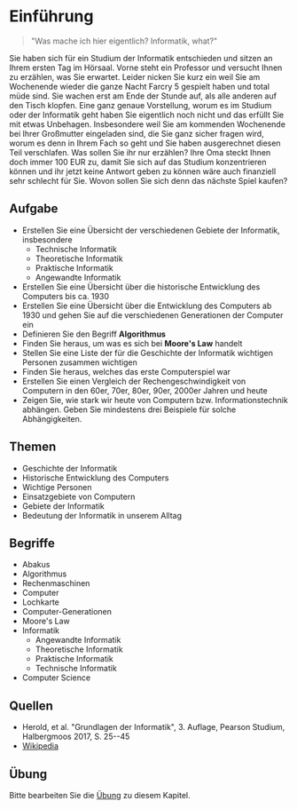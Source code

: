 # Einführung

> "Was mache ich hier eigentlich? Informatik, what?"

Sie haben sich für ein Studium der Informatik entschieden und sitzen an Ihrem ersten Tag im Hörsaal. Vorne steht ein Professor und versucht Ihnen zu erzählen, was Sie erwartet. Leider nicken Sie kurz ein weil Sie am Wochenende wieder die ganze Nacht Farcry 5 gespielt haben und total müde sind. Sie wachen erst am Ende der Stunde auf, als alle anderen auf den Tisch klopfen. Eine ganz genaue Vorstellung, worum es im Studium oder der Informatik geht haben Sie eigentlich noch nicht und das erfüllt Sie mit etwas Unbehagen. Insbesondere weil Sie am kommenden Wochenende bei Ihrer Großmutter eingeladen sind, die Sie ganz sicher fragen wird, worum es denn in Ihrem Fach so geht und Sie haben ausgerechnet diesen Teil verschlafen. Was sollen Sie ihr nur erzählen? Ihre Oma steckt Ihnen doch immer 100 EUR zu, damit Sie sich auf das Studium konzentrieren können und ihr jetzt keine Antwort geben zu können wäre auch finanziell sehr schlecht für Sie. Wovon sollen Sie sich denn das nächste Spiel kaufen?

## Aufgabe

  - Erstellen Sie eine Übersicht der verschiedenen Gebiete der Informatik, insbesondere
    - Technische Informatik
    - Theoretische Informatik
    - Praktische Informatik
    - Angewandte Informatik
  - Erstellen Sie eine Übersicht über die historische Entwicklung des Computers bis ca. 1930
  - Erstellen Sie eine Übersicht über die Entwicklung des Computers ab 1930 und gehen Sie auf die verschiedenen Generationen der Computer ein
  - Definieren Sie den Begriff __Algorithmus__
  - Finden Sie heraus, um was es sich bei __Moore's Law__ handelt
  - Stellen Sie eine Liste der für die Geschichte der Informatik wichtigen Personen zusammen wichtigen
  - Finden Sie heraus, welches das erste Computerspiel war
  - Erstellen Sie einen Vergleich der Rechengeschwindigkeit von Computern in den 60er, 70er, 80er, 90er, 2000er Jahren und heute
  - Zeigen Sie, wie stark wir heute von Computern bzw. Informationstechnik abhängen. Geben Sie mindestens drei Beispiele für solche Abhängigkeiten.

## Themen

  - Geschichte der Informatik
  - Historische Entwicklung des Computers
  - Wichtige Personen
  - Einsatzgebiete von Computern
  - Gebiete der Informatik
  - Bedeutung der Informatik in unserem Alltag

## Begriffe

  - Abakus
  - Algorithmus
  - Rechenmaschinen
  - Computer
  - Lochkarte
  - Computer-Generationen
  - Moore's Law
  - Informatik
    - Angewandte Informatik
    - Theoretische Informatik
    - Praktische Informatik
    - Technische Informatik
  - Computer Science

## Quellen

  * Herold, et al. "Grundlagen der Informatik", 3. Auflage, Pearson Studium, Halbergmoos 2017, S. 25--45
  * [Wikipedia](http://de.wikipedia.org)

## Übung

Bitte bearbeiten Sie die [Übung](exercise.md) zu diesem Kapitel.
